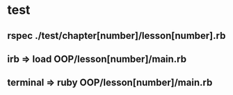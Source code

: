 # test

## rspec ./test/chapter[number]/lesson[number].rb

## irb => load OOP/lesson[number]/main.rb

## terminal => ruby OOP/lesson[number]/main.rb
